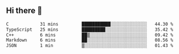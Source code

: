 ## Hi there 👋

 <!--START_SECTION:waka-->

```txt
C            31 mins         ███████████░░░░░░░░░░░░░░   44.30 %
TypeScript   25 mins         █████████░░░░░░░░░░░░░░░░   35.42 %
C++          6 mins          ██▒░░░░░░░░░░░░░░░░░░░░░░   09.42 %
Markdown     6 mins          ██░░░░░░░░░░░░░░░░░░░░░░░   08.56 %
JSON         1 min           ▒░░░░░░░░░░░░░░░░░░░░░░░░   01.43 %
```

<!--END_SECTION:waka-->

<!--
**ValentinRapp/ValentinRapp** is a ✨ _special_ ✨ repository because its `README.md` (this file) appears on your GitHub profile.

Here are some ideas to get you started:

- 🔭 I’m currently working on ...
- 🌱 I’m currently learning ...
- 👯 I’m looking to collaborate on ...
- 🤔 I’m looking for help with ...
- 💬 Ask me about ...
- 📫 How to reach me: ...
- 😄 Pronouns: ...
- ⚡ Fun fact: ...
-->
